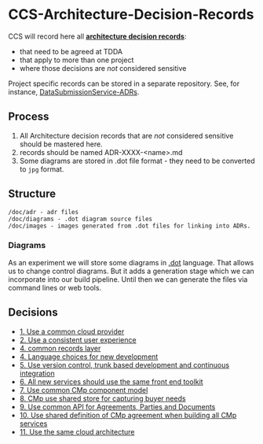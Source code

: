 # CCS-Architecture-Decision-Records
CCS will record here all **[architecture decision records](doc/adr)**:
 - that need to be agreed at TDDA
 - that apply to more than one project
 - where those decisions are _not_ considered sensitive

Project specific records can be stored in a separate repository. See, for instance,
[DataSubmissionService-ADRs](https://github.com/Crown-Commercial-Service/DataSubmissionService-ADRs).

## Process

1. All Architecture decision records that are _not_ considered sensitive should be mastered here.
1. records should be named ADR-XXXX-\<name>.md
1. Some diagrams are stored in .dot file format - they need to be converted to `jpg` format.

## Structure

```
/doc/adr - adr files
/doc/diagrams - .dot diagram source files
/doc/images - images generated from .dot files for linking into ADRs.
```

### Diagrams

As an experiment we will store some diagrams in [.dot](https://www.graphviz.org/documentation/) language.
That allows us to change control diagrams. But it adds a generation stage which we can incorporate into our build pipeline.
Until then we can generate the files via command lines or web tools.

## Decisions

* [1. Use a common cloud provider](doc/adr/0001-use-a-common-cloud-provider.md)
* [2. Use a consistent user experience](doc/adr/0002-use-a-consistent-user-experience.md)
* [4. common records layer](doc/adr/0003-common-records-layer.md)
* [4. Language choices for new development](doc/adr/0004-language-choices-for-new-development.md)
* [5. Use version control, trunk based development and continuous integration](doc/adr/0005-use-version-control-trunk-based-development-and-continuous-integration.md)
* [6. All new services should use the same front end toolkit](doc/adr/0006-all-new-services-should-use-the-same-front-end-toolkit.md)
* [7. Use common CMp component model](doc/adr/0007-use-common-CMp-component-model.md)
* [8. CMp use shared store for capturing buyer needs](doc/adr/0008-cmp-use-shared-store-for-capturing-buyer-needs.md)
* [9. Use common API for Agreements, Parties and Documents](doc/adr/0009-use-common-api-for-agreements-parties-and-documents.md)
* [10. Use shared definition of CMp agreement when building all CMp services](doc/adr/0010-use-shared-definition-of-cmp-agreement-when-building-all-cmp-services.md)
* [11. Use the same cloud architecture](doc/adr/0011-use-the-same-cloud-architecture.md)
